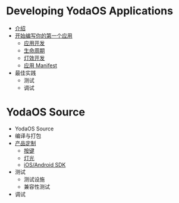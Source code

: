 # Developing YodaOS Applications

- [介绍](README.md)
- [开始编写你的第一个应用](guidance/00-build-your-first-app.md)
  - [应用开发](guidance/01-application.md)
  - [生命周期](guidance/02-lifetime.md)
  - [灯效开发](guidance/03-lightd.md)
  - [应用 Manifest](guidance/04-app-manifest.md)
- 最佳实践
  - 测试
  - 调试

# YodaOS Source

- YodaOS Source
- 编译与打包
- [产品定制](yodaos-source/customization/00-customization.md)
  - [按键](yodaos-source/customization/01-keyboard.md)
  - [灯光](yodaos-source/customization/02-light.md)
  - [iOS/Android SDK]()
- 测试
  - 测试设施
  - 兼容性测试
- 调试
